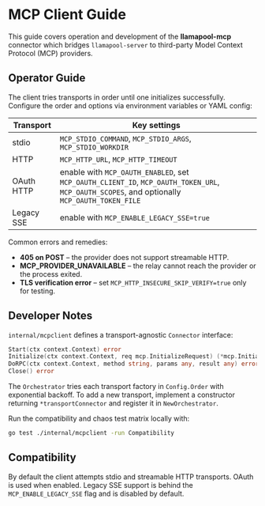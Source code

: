 # MCP Client Guide

This guide covers operation and development of the **llamapool-mcp** connector which bridges `llamapool-server` to third-party Model Context Protocol (MCP) providers.

## Operator Guide

The client tries transports in order until one initializes successfully. Configure the order and options via environment variables or YAML config:

| Transport | Key settings |
|-----------|--------------|
| stdio | `MCP_STDIO_COMMAND`, `MCP_STDIO_ARGS`, `MCP_STDIO_WORKDIR` |
| HTTP | `MCP_HTTP_URL`, `MCP_HTTP_TIMEOUT` |
| OAuth HTTP | enable with `MCP_OAUTH_ENABLED`, set `MCP_OAUTH_CLIENT_ID`, `MCP_OAUTH_TOKEN_URL`, `MCP_OAUTH_SCOPES`, and optionally `MCP_OAUTH_TOKEN_FILE` |
| Legacy SSE | enable with `MCP_ENABLE_LEGACY_SSE=true` |

Common errors and remedies:

- **405 on POST** – the provider does not support streamable HTTP.
- **MCP_PROVIDER_UNAVAILABLE** – the relay cannot reach the provider or the process exited.
- **TLS verification error** – set `MCP_HTTP_INSECURE_SKIP_VERIFY=true` only for testing.

## Developer Notes

`internal/mcpclient` defines a transport-agnostic `Connector` interface:

```go
Start(ctx context.Context) error
Initialize(ctx context.Context, req mcp.InitializeRequest) (*mcp.InitializeResult, error)
DoRPC(ctx context.Context, method string, params any, result any) error
Close() error
```

The `Orchestrator` tries each transport factory in `Config.Order` with exponential backoff. To add a new transport, implement a constructor returning `*transportConnector` and register it in `NewOrchestrator`.

Run the compatibility and chaos test matrix locally with:

```bash
go test ./internal/mcpclient -run Compatibility
```

## Compatibility

By default the client attempts stdio and streamable HTTP transports. OAuth is used when enabled. Legacy SSE support is behind the `MCP_ENABLE_LEGACY_SSE` flag and is disabled by default.

